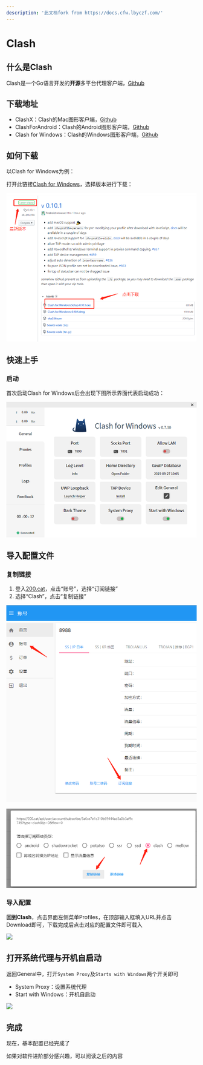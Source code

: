 ```yaml
---
description: '此文档fork from https://docs.cfw.lbyczf.com/'
---
```


# Clash

## 什么是Clash

Clash是一个Go语言开发的**开源**多平台代理客户端，[Github](https://github.com/Dreamacro/clash)

## 下载地址 <a id="&#x540D;&#x8BCD;"></a>

* ClashX：Clash的Mac图形客户端，[Github](https://github.com/yichengchen/clashX/releases)
* ClashForAndroid：Clash的Android图形客户端，[Github](https://github.com/Kr328/ClashForAndroid/releases)
* Clash for Windows：Clash的Windows图形客户端，[Github](https://github.com/Fndroid/clash_for_windows_pkg)

## 如何下载

以Clash for Windows为例：

打开此链接[Clash for Windows](https://github.com/Fndroid/clash_for_windows_pkg/releases)，选择版本进行下载：

![](.gitbook/assets/image.png)

## 快速上手

### 启动

首次启动Clash for Windows后会出现下图所示界面代表启动成功：

![](.gitbook/assets/image%20%283%29.png)

## 导入配置文件

### 复制链接

1. 登入[200.cat](https://200.cat/)，点击“账号”，选择“订阅链接”
2. 选择“Clash”，点击“复制链接”

![](.gitbook/assets/image%20%284%29.png)

![](.gitbook/assets/image%20%285%29.png)

### 导入配置

**回到Clash**，点击界面左侧菜单Profiles，在顶部输入框填入URL并点击Download即可，下载完成后点击对应的配置文件即可载入

![](https://docs.cfw.lbyczf.com/assets/quickstart2.png)

## 打开系统代理与开机自启动

返回General中，打开`System Proxy`及`Starts with Windows`两个开关即可

* System Proxy：设置系统代理
* Start with Windows：开机自启动

![](https://docs.cfw.lbyczf.com/assets/quickstart4.png)

## 完成

现在，基本配置已经完成了

如果对软件进阶部分感兴趣，可以阅读之后的内容

